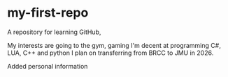 # my-first-repo
A repository for learning GitHub,


My interests are going to the gym, gaming 
I'm decent at programming C#, LUA, C++ and python
I plan on transferring from BRCC to JMU in 2026.

Added personal information
